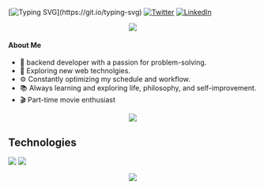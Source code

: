 
[![Typing SVG](https://readme-typing-svg.herokuapp.com?font=Fira+Code&weight=600&size=28&duration=2500&pause=200&color=AFC8AD&random=false&width=435&lines=Hi%2C+I'm+Yash+%F0%9F%91%8B%F0%9F%8F%BC;Connect+with+me!)](https://git.io/typing-svg)  
[![Twitter](https://skillicons.dev/icons?i=twitter)]()
[![LinkedIn](https://skillicons.dev/icons?i=linkedin)](https://www.linkedin.com/in/yash-gupta-0910ba272/)

<p align="center"><img src= 'https://capsule-render.vercel.app/api?type=rect&color=gradient&height=2.5'/></p>  

#### About Me
- 🚀 backend developer with a passion for problem-solving.
- 🤔 Exploring new web technolgies.
- ⚙️ Constantly optimizing my schedule and workflow.
- 📚 Always learning and exploring life, philosophy, and self-improvement.
- 🎬 Part-time movie enthusiast

<p align="center"><img src= 'https://capsule-render.vercel.app/api?type=rect&color=gradient&height=2.5'/></p>

## Technologies
 
<img src = "https://skillicons.dev/icons?i=mysql,html,css,js,bootstrap,python,mongodb,php,django,postgres&theme=dark" >
<img src = "https://skillicons.dev/icons?i=vscode,powerbi,excel,github&theme=dark">

<p align="center"><img src= 'https://capsule-render.vercel.app/api?type=rect&color=gradient&height=2.5'/></p>




